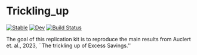 # Trickling_up

[![Stable](https://img.shields.io/badge/docs-stable-blue.svg)](https://Martin-Bernstein.github.io/Trickling_up.jl/stable/)
[![Dev](https://img.shields.io/badge/docs-dev-blue.svg)](https://Martin-Bernstein.github.io/Trickling_up.jl/dev/)
[![Build Status](https://github.com/Martin-Bernstein/Trickling_up.jl/actions/workflows/CI.yml/badge.svg?branch=main)](https://github.com/Martin-Bernstein/Trickling_up.jl/actions/workflows/CI.yml?query=branch%3Amain)


The goal of this replication kit is to reproduce the main results from Auclert et. al., 2023, ``The trickling up of Excess Savings.''
